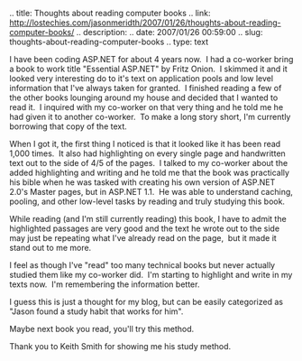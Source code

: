 .. title: Thoughts about reading computer books
.. link: http://lostechies.com/jasonmeridth/2007/01/26/thoughts-about-reading-computer-books/
.. description: 
.. date: 2007/01/26 00:59:00
.. slug: thoughts-about-reading-computer-books
.. type: text


I have been coding ASP.NET for about 4 years now.  I had a co-worker bring a book to work title "Essential ASP.NET" by Fritz Onion.  I skimmed it and it looked very interesting do to it's text on application pools and low level information that I've always taken for granted.  I finished reading a few of the other books lounging around my house and decided that I wanted to read it.  I inquired with my co-worker on that very thing and he told me he had given it to another co-worker.  To make a long story short, I'm currently borrowing that copy of the text.  
  
When I got it, the first thing I noticed is that it looked like it has been read 1,000 times.  It also had highlighting on every single page and handwritten text out to the side of 4/5 of the pages.  I talked to my co-worker about the added highlighting and writing and he told me that the book was practically his bible when he was tasked with creating his own version of ASP.NET 2.0's Master pages, but in ASP.NET 1.1.  He was able to understand caching, pooling, and other low-level tasks by reading and truly studying this book.  
  
While reading (and I'm still currently reading) this book, I have to admit the highlighted passages are very good and the text he wrote out to the side may just be repeating what I've already read on the page,  but it made it stand out to me more.  
  
I feel as though I've "read" too many technical books but never actually studied them like my co-worker did.  I'm starting to highlight and write in my texts now.  I'm remembering the information better.  
  
I guess this is just a thought for my blog, but can be easily categorized as "Jason found a study habit that works for him".  
  
Maybe next book you read, you'll try this method.  
  
Thank you to Keith Smith for showing me his study method.